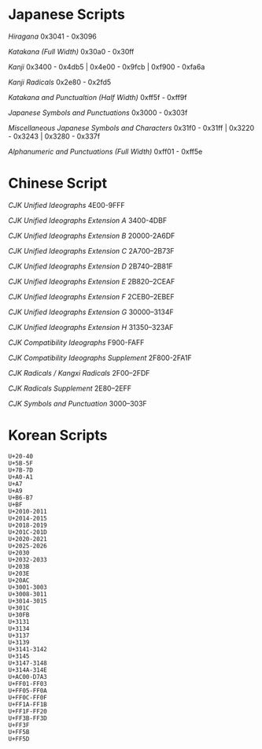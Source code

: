 # Japanese Scripts

*Hiragana* 0x3041 - 0x3096

*Katakana (Full Width)* 0x30a0 - 0x30ff

*Kanji* 0x3400 - 0x4db5 | 0x4e00 - 0x9fcb | 0xf900 - 0xfa6a

*Kanji Radicals* 0x2e80 - 0x2fd5

*Katakana and Punctualtion (Half Width)* 0xff5f - 0xff9f

*Japanese Symbols and Punctuations* 0x3000 - 0x303f

*Miscellaneous Japanese Symbols and Characters* 0x31f0 - 0x31ff | 0x3220 - 0x3243 | 0x3280 - 0x337f

*Alphanumeric and Punctuations (Full Width)* 0xff01 - 0xff5e

# Chinese Script
*CJK Unified Ideographs* 4E00-9FFF

*CJK Unified Ideographs Extension A* 3400-4DBF

*CJK Unified Ideographs Extension B* 20000-2A6DF

*CJK Unified Ideographs Extension C* 2A700–2B73F

*CJK Unified Ideographs Extension D* 2B740–2B81F

*CJK Unified Ideographs Extension E* 2B820–2CEAF

*CJK Unified Ideographs Extension F* 2CEB0–2EBEF

*CJK Unified Ideographs Extension G* 30000–3134F

*CJK Unified Ideographs Extension H* 31350–323AF

*CJK Compatibility Ideographs* F900-FAFF

*CJK Compatibility Ideographs Supplement* 2F800-2FA1F

*CJK Radicals / Kangxi Radicals* 2F00–2FDF

*CJK Radicals Supplement* 2E80–2EFF

*CJK Symbols and Punctuation* 3000–303F

# Korean Scripts
    U+20-40
    U+5B-5F
    U+7B-7D
    U+A0-A1
    U+A7
    U+A9
    U+B6-B7
    U+BF
    U+2010-2011
    U+2014-2015
    U+2018-2019
    U+201C-201D
    U+2020-2021
    U+2025-2026
    U+2030
    U+2032-2033
    U+203B
    U+203E
    U+20AC
    U+3001-3003
    U+3008-3011
    U+3014-3015
    U+301C
    U+30FB
    U+3131
    U+3134
    U+3137
    U+3139
    U+3141-3142
    U+3145
    U+3147-3148
    U+314A-314E
    U+AC00-D7A3
    U+FF01-FF03
    U+FF05-FF0A
    U+FF0C-FF0F
    U+FF1A-FF1B
    U+FF1F-FF20
    U+FF3B-FF3D
    U+FF3F
    U+FF5B
    U+FF5D


